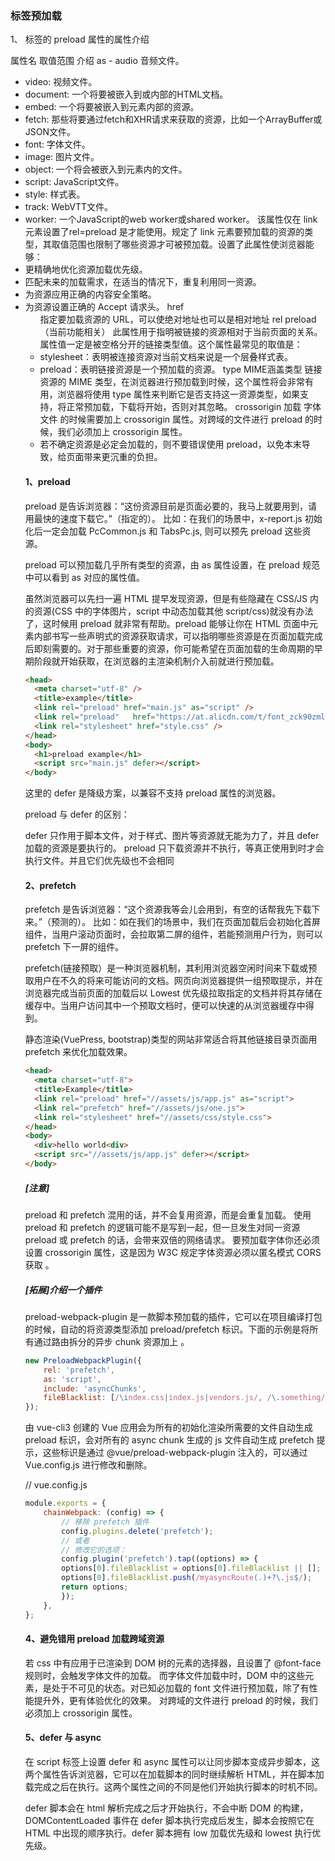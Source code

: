 ### <link> 标签预加载
1、<link> 标签的 preload 属性的属性介绍

属性名	取值范围	介绍
as	- audio 音频文件。
- video: 视频文件。
- document: 一个将要被嵌入到或内部的HTML文档。
- embed: 一个将要被嵌入到元素内部的资源。
- fetch: 那些将要通过fetch和XHR请求来获取的资源，比如一个ArrayBuffer或JSON文件。
- font: 字体文件。
- image: 图片文件。
- object: 一个将会被嵌入到元素内的文件。
- script: JavaScript文件。
- style: 样式表。
- track: WebVTT文件。
- worker: 一个JavaScript的web worker或shared worker。	该属性仅在 link 元素设置了rel=preload 是才能使用。规定了 link 元素要预加载的资源的类型，其取值范围也限制了哪些资源才可被预加载。设置了此属性使浏览器能够：
- 更精确地优化资源加载优先级。
- 匹配未来的加载需求，在适当的情况下，重复利用同一资源。
- 为资源应用正确的内容安全策略。
- 为资源设置正确的 Accept 请求头。
  href	<ul>	指定要加载资源的 URL，可以使绝对地址也可以是相对地址
  rel	preload（当前功能相关）	此属性用于指明被链接的资源相对于当前页面的关系。属性值一定是被空格分开的链接类型值。这个属性最常见的取值是：
- stylesheet：表明被连接资源对当前文档来说是一个层叠样式表。
- preload：表明链接资源是一个预加载的资源。
  type	MIME涵盖类型	链接资源的 MIME 类型，在浏览器进行预加载到时候，这个属性将会非常有用，浏览器将使用 type 属性来判断它是否支持这一资源类型，如果支持，将正常预加载，下载将开始，否则对其忽略。
  crossorigin		加载 字体文件 的时候需要加上 crossorigin 属性。对跨域的文件进行 preload 的时候，我们必须加上 crossorigin 属性。
  

* 若不确定资源是必定会加载的，则不要错误使用 preload，以免本末导致，给页面带来更沉重的负担。


#### 1、preload
preload 是告诉浏览器：“这份资源目前是页面必要的，我马上就要用到，请用最快的速度下载它。”（指定的）。 比如：在我们的场景中，x-report.js 初始化后一定会加载 PcCommon.js 和 TabsPc.js, 则可以预先 preload 这些资源。

preload 可以预加载几乎所有类型的资源，由 as 属性设置，在 preload 规范中可以看到 as 对应的属性值。

虽然浏览器可以先扫一遍 HTML 提早发现资源，但是有些隐藏在 CSS/JS 内的资源(CSS 中的字体图片，script 中动态加载其他 script/css)就没有办法了，这时候用 preload 就非常有帮助。preload 能够让你在 HTML 页面中元素内部书写一些声明式的资源获取请求，可以指明哪些资源是在页面加载完成后即刻需要的。对于那些重要的资源，你可能希望在页面加载的生命周期的早期阶段就开始获取，在浏览器的主渲染机制介入前就进行预加载。
```html
<head>
  <meta charset="utf-8" />
  <title>example</title>
  <link rel="preload" href="main.js" as="script" />
  <link rel="preload"   href="https://at.alicdn.com/t/font_zck90zmlh7hf47vi.woff" as="font">
  <link rel="stylesheet" href="style.css" />
</head>
<body>
  <h1>preload example</h1>
  <script src="main.js" defer></script>
</body>
```

这里的 defer 是降级方案，以兼容不支持 preload 属性的浏览器。

preload 与 defer 的区别：

defer 只作用于脚本文件，对于样式、图片等资源就无能为力了，并且 defer 加载的资源是要执行的。
preload 只下载资源并不执行，等真正使用到时才会执行文件。并且它们优先级也不会相同

#### 2、prefetch
prefetch 是告诉浏览器：“这个资源我等会儿会用到，有空的话帮我先下载下来。”（预测的）。 比如：如在我们的场景中，我们在页面加载后会初始化首屏组件，当用户滚动页面时，会拉取第二屏的组件，若能预测用户行为，则可以 prefetch 下一屏的组件。

prefetch(链接预取）是一种浏览器机制，其利用浏览器空闲时间来下载或预取用户在不久的将来可能访问的文档。网页向浏览器提供一组预取提示，并在浏览器完成当前页面的加载后以 Lowest 优先级拉取指定的文档并将其存储在缓存中。当用户访问其中一个预取文档时，便可以快速的从浏览器缓存中得到。

静态渲染(VuePress, bootstrap)类型的网站非常适合将其他链接目录页面用 prefetch 来优化加载效果。
```html
<head>
  <meta charset="utf-8">
  <title>Example</title>
  <link rel="preload" href="//assets/js/app.js" as="script">
  <link rel="prefetch" href="//assets/js/one.js">
  <link rel="stylesheet" href="//assets/css/style.css">
</head>
<body>
  <div>hello world<div>
  <script src="//assets/js/app.js" defer></script>
</body>
```

##### [注意]
preload 和 prefetch 混用的话，并不会复用资源，而是会重复加载。
使用 preload 和 prefetch 的逻辑可能不是写到一起，但一旦发生对同一资源 preload 或 prefetch 的话，会带来双倍的网络请求。
要预加载字体你还必须设置 crossorigin 属性，这是因为 W3C 规定字体资源必须以匿名模式 CORS 获取 。

##### [拓展]介绍一个插件
preload-webpack-plugin 是一款脚本预加载的插件，它可以在项目编译打包的时候，自动的将资源类型添加 preload/prefetch 标识。下面的示例是将所有通过路由拆分的异步 chunk 资源加上 <link rel="prefetch">。
```javascript
new PreloadWebpackPlugin({
    rel: 'prefetch',
    as: 'script',
    include: 'asyncChunks',
    fileBlacklist: [/\index.css|index.js|vendors.js/, /\.something/],
});
```

由 vue-cli3 创建的 Vue 应用会为所有的初始化渲染所需要的文件自动生成 preload 标识，会对所有的 async chunk 生成的 js 文件自动生成 prefetch 提示，这些标识是通过 @vue/preload-webpack-plugin 注入的，可以通过 Vue.config.js 进行修改和删除。

// vue.config.js
```javascript
module.exports = {
    chainWebpack: (config) => {
        // 移除 prefetch 插件
        config.plugins.delete('prefetch');
        // 或者
        // 修改它的选项：
        config.plugin('prefetch').tap((options) => {
        options[0].fileBlacklist = options[0].fileBlacklist || [];
        options[0].fileBlacklist.push(/myasyncRoute(.)+?\.js$/);
        return options;
        });
    },
};
```

#### 4、避免错用 preload 加载跨域资源
若 css 中有应用于已渲染到 DOM 树的元素的选择器，且设置了 @font-face 规则时，会触发字体文件的加载。 而字体文件加载中时，DOM 中的这些元素，是处于不可见的状态。对已知必加载的 font 文件进行预加载，除了有性能提升外，更有体验优化的效果。
对跨域的文件进行 preload 的时候，我们必须加上 crossorigin 属性。

#### 5、defer 与 async
在 script 标签上设置 defer 和 async 属性可以让同步脚本变成异步脚本，这两个属性告诉浏览器，它可以在加载脚本的同时继续解析 HTML，并在脚本加载完成之后在执行。这两个属性之间的不同是他们开始执行脚本的时机不同。

defer 脚本会在 html 解析完成之后才开始执行，不会中断 DOM 的构建，DOMContentLoaded 事件在 defer 脚本执行完成后发生，脚本会按照它在 HTML 中出现的顺序执行。defer 脚本拥有 low 加载优先级和 lowest 执行优先级。
